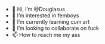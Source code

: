 - 👋 Hi, I’m @Douglasus
- 👀 I’m interested in femboys
- 🌱 I’m currently learning cum art
- 💞️ I’m looking to collaborate on fuck
- 📫 How to reach me my ass

<!---
Douglasus/Douglasus is a ✨ special ✨ repository because its `README.md` (this file) appears on your GitHub profile.
You can click the Preview link to take a look at your changes.
--->
